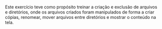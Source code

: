 Este exercício teve como propósito treinar a criação e exclusão de arquivos e diretórios, onde os arquivos criados foram manipulados de forma a criar cópias, renomear, mover arquivos entre diretórios e mostrar o conteúdo na tela.<br>
